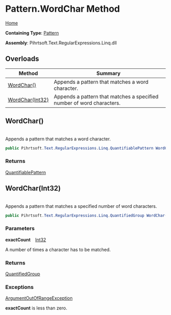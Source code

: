 # Pattern\.WordChar Method

[Home](../../../../../../README.md)

**Containing Type**: [Pattern](../README.md)

**Assembly**: Pihrtsoft\.Text\.RegularExpressions\.Linq\.dll

## Overloads

| Method | Summary |
| ------ | ------- |
| [WordChar()](#Pihrtsoft_Text_RegularExpressions_Linq_Pattern_WordChar) | Appends a pattern that matches a word character\. |
| [WordChar(Int32)](#Pihrtsoft_Text_RegularExpressions_Linq_Pattern_WordChar_System_Int32_) | Appends a pattern that matches a specified number of word characters\. |

## WordChar\(\) <a name="Pihrtsoft_Text_RegularExpressions_Linq_Pattern_WordChar"></a>

\
Appends a pattern that matches a word character\.

```csharp
public Pihrtsoft.Text.RegularExpressions.Linq.QuantifiablePattern WordChar()
```

### Returns

[QuantifiablePattern](../../QuantifiablePattern/README.md)

## WordChar\(Int32\) <a name="Pihrtsoft_Text_RegularExpressions_Linq_Pattern_WordChar_System_Int32_"></a>

\
Appends a pattern that matches a specified number of word characters\.

```csharp
public Pihrtsoft.Text.RegularExpressions.Linq.QuantifiedGroup WordChar(int exactCount)
```

### Parameters

**exactCount** &ensp; [Int32](https://docs.microsoft.com/en-us/dotnet/api/system.int32)

A number of times a character has to be matched\.

### Returns

[QuantifiedGroup](../../QuantifiedGroup/README.md)

### Exceptions

[ArgumentOutOfRangeException](https://docs.microsoft.com/en-us/dotnet/api/system.argumentoutofrangeexception)

**exactCount** is less than zero\.

